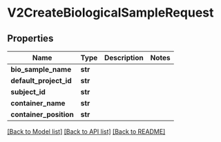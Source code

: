 # V2CreateBiologicalSampleRequest

## Properties
Name | Type | Description | Notes
------------ | ------------- | ------------- | -------------
**bio_sample_name** | **str** |  | 
**default_project_id** | **str** |  | 
**subject_id** | **str** |  | 
**container_name** | **str** |  | 
**container_position** | **str** |  | 

[[Back to Model list]](../README.md#documentation-for-models) [[Back to API list]](../README.md#documentation-for-api-endpoints) [[Back to README]](../README.md)

